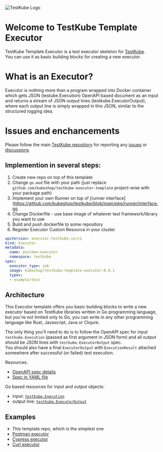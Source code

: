 ![TestKube Logo](https://raw.githubusercontent.com/kubeshop/testkube/main/assets/logo-dark-text-full.png)

# Welcome to TestKube Template Executor

TestKube Template Executor is a test executor skeleton for [TestKube](https://testkube.io).  
You can use it as basic building blocks for creating a new executor.

# What is an Executor?

Executor is nothing more than a program wrapped into Docker container which gets JSON (testube.Execution) OpenAPI based document as an input and returns a stream of JSON output lines (testkube.ExecutorOutput), where each output line is simply wrapped in this JSON, similar to the structured logging idea. 


# Issues and enchancements 

Please follow the main [TestKube repository](https://github.com/kubeshop/testkube) for reporting any [issues](https://github.com/kubeshop/testkube/issues) or [discussions](https://github.com/kubeshop/testkube/discussions)

## Implemention in several steps:

1. Create new repo on top of this template 
2. Change `go.mod` file with your path (just replace `github.com/kubeshop/testkube-executor-template` project-wise with your package path) 
3. Implement your own Runner on top of [runner interface](https://github.com/kubeshop/testkube/blob/main/pkg/runner/interface.go
4. Change Dockerfile - use base image of whatever test framework/library you want to use
5. Build and push dockerfile to some repository
6. Register Executor Custom Resource in your cluster 

```yaml
apiVersion: executor.testkube.io/v1
kind: Executor
metadata:
  name: postman-executor
  namespace: testkube
spec:
  executor_type: job
  image: kubeshop/testkube-template-executor:0.0.1
  types:
  - example/test
```


## Architecture

This Executor template offers you basic building blocks to write a new executor based on TestKube 
libraries written in Go programming language, but you're not limited only to Go, you can 
write in any other programming language like Rust, Javascript, Java or Clojure.

The only thing you'll need to do is to follow the OpenAPI spec for input `testkube.Execution` 
(passed as first argument in JSON form) and all output should be JSON lines 
with `testkube.ExecutorOutput` spec.  
You should also have a final `ExecutorOutput` with `ExecutionResult` attached somewhere after successful (or failed) test execution.

Resources: 
- [OpenAPI spec details](https://kubeshop.github.io/testkube/openapi/)
- [Spec in YAML file](https://raw.githubusercontent.com/kubeshop/testkube/main/api/v1/testkube.yaml)

Go based resources for input and output objects:
- input: [`testkube.Execution`](https://github.com/kubeshop/testkube/blob/main/pkg/api/v1/testkube/model_execution.go)
- output line: [`testkube.ExecutorOutput`](https://github.com/kubeshop/testkube/blob/main/pkg/api/v1/testkube/model_executor_output.go)


## Examples

- This template repo, which is the simplest one
- [Postman executor](https://github.com/kubeshop/testkube-executor-postman)
- [Cypress executor](https://github.com/kubeshop/testkube-executor-cypress)
- [Curl executor](https://github.com/kubeshop/testkube-executor-curl)

